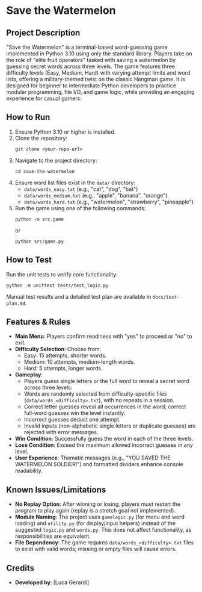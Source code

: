 
# Save the Watermelon

## Project Description
"Save the Watermelon" is a terminal-based word-guessing game implemented in Python 3.10 using only the standard library. Players take on the role of "elite fruit operators" tasked with saving a watermelon by guessing secret words across three levels. The game features three difficulty levels (Easy, Medium, Hard) with varying attempt limits and word lists, offering a military-themed twist on the classic Hangman game. It is designed for beginner to intermediate Python developers to practice modular programming, file I/O, and game logic, while providing an engaging experience for casual gamers.

## How to Run
1. Ensure Python 3.10 or higher is installed.
2. Clone the repository:
   ```
   git clone <your-repo-url>
   ```
3. Navigate to the project directory:
   ```
   cd save-the-watermelon
   ```
4. Ensure word list files exist in the `data/` directory:
   - `data/words_easy.txt` (e.g., "cat", "dog", "bat")
   - `data/words_medium.txt` (e.g., "apple", "banana", "orange")
   - `data/words_hard.txt` (e.g., "watermelon", "strawberry", "pineapple")
5. Run the game using one of the following commands:
   ```
   python -m src.game
   ```
   or
   ```
   python src/game.py
   ```

## How to Test
Run the unit tests to verify core functionality:
```
python -m unittest tests/test_logic.py
```
Manual test results and a detailed test plan are available in `docs/test-plan.md`.

## Features & Rules
- **Main Menu**: Players confirm readiness with "yes" to proceed or "no" to exit.
- **Difficulty Selection**: Choose from:
  - Easy: 15 attempts, shorter words.
  - Medium: 10 attempts, medium-length words.
  - Hard: 5 attempts, longer words.
- **Gameplay**: 
  - Players guess single letters or the full word to reveal a secret word across three levels.
  - Words are randomly selected from difficulty-specific files (`data/words_<difficulty>.txt`), with no repeats in a session.
  - Correct letter guesses reveal all occurrences in the word; correct full-word guesses win the level instantly.
  - Incorrect guesses deduct one attempt.
  - Invalid inputs (non-alphabetic single letters or duplicate guesses) are rejected with error messages.
- **Win Condition**: Successfully guess the word in each of the three levels.
- **Lose Condition**: Exceed the maximum allowed incorrect guesses in any level.
- **User Experience**: Thematic messages (e.g., "YOU SAVED THE WATERMELON SOLDIER!") and formatted dividers enhance console readability.

## Known Issues/Limitations
- **No Replay Option**: After winning or losing, players must restart the program to play again (replay is a stretch goal not implemented).
- **Module Naming**: The project uses `gamelogic.py` (for menu and word loading) and `utility.py` (for display/input helpers) instead of the suggested `logic.py` and `words.py`. This does not affect functionality, as responsibilities are equivalent.
- **File Dependency**: The game requires `data/words_<difficulty>.txt` files to exist with valid words; missing or empty files will cause errors.

## Credits
- **Developed by**: [Luca Gerardi]
